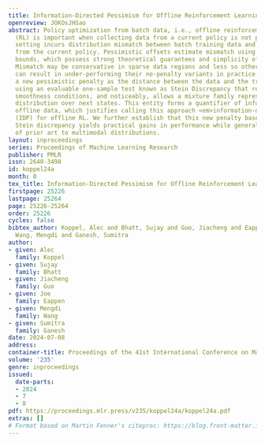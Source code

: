 ```yaml
---
title: Information-Directed Pessimism for Offline Reinforcement Learning
openreview: JOKOsJHSao
abstract: Policy optimization from batch data, i.e., offline reinforcement learning
  (RL) is important when collecting data from a current policy is not possible. This
  setting incurs distribution mismatch between batch training data and trajectories
  from the current policy. Pessimistic offsets estimate mismatch using concentration
  bounds, which possess strong theoretical guarantees and simplicity of implementation.
  Mismatch may be conservative in sparse data regions and less so otherwise, which
  can result in under-performing their no-penalty variants in practice. We derive
  a new pessimistic penalty as the distance between the data and the true distribution
  using an evaluable one-sample test known as Stein Discrepancy that requires minimal
  smoothness conditions, and noticeably, allows a mixture family representation of
  distribution over next states. This entity forms a quantifier of information in
  offline data, which justifies calling this approach <em>information-directed pessimism</em>
  (IDP) for offline RL. We further establish that this new penalty based on discrete
  Stein discrepancy yields practical gains in performance while generalizing the regret
  of prior art to multimodal distributions.
layout: inproceedings
series: Proceedings of Machine Learning Research
publisher: PMLR
issn: 2640-3498
id: koppel24a
month: 0
tex_title: Information-Directed Pessimism for Offline Reinforcement Learning
firstpage: 25226
lastpage: 25264
page: 25226-25264
order: 25226
cycles: false
bibtex_author: Koppel, Alec and Bhatt, Sujay and Guo, Jiacheng and Eappen, Joe and
  Wang, Mengdi and Ganesh, Sumitra
author:
- given: Alec
  family: Koppel
- given: Sujay
  family: Bhatt
- given: Jiacheng
  family: Guo
- given: Joe
  family: Eappen
- given: Mengdi
  family: Wang
- given: Sumitra
  family: Ganesh
date: 2024-07-08
address:
container-title: Proceedings of the 41st International Conference on Machine Learning
volume: '235'
genre: inproceedings
issued:
  date-parts:
  - 2024
  - 7
  - 8
pdf: https://proceedings.mlr.press/v235/koppel24a/koppel24a.pdf
extras: []
# Format based on Martin Fenner's citeproc: https://blog.front-matter.io/posts/citeproc-yaml-for-bibliographies/
---
```

